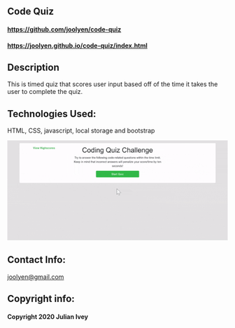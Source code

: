 ## Code Quiz

#### https://github.com/joolyen/code-quiz
#### https://joolyen.github.io/code-quiz/index.html

## Description
This is timed quiz that scores user input based off of the time it takes the user to complete the quiz.

## Technologies Used: 
HTML, CSS, javascript, local storage and bootstrap 

![demo gif](./assets/img/code-quiz.gif)

## Contact Info:
joolyen@gmail.com

## Copyright info:
#### Copyright 2020 Julian Ivey
